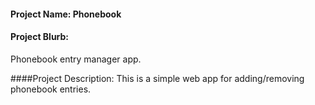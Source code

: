 #### Project Name: Phonebook

#### Project Blurb: 
Phonebook entry manager app.

####Project Description:
This is a simple web app for adding/removing phonebook entries.
